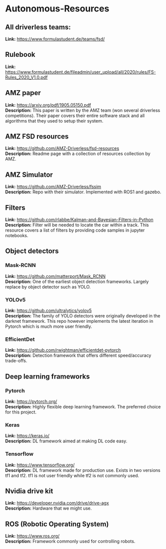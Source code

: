 # Autonomous-Resources

## All driverless teams:
**Link:** https://www.formulastudent.de/teams/fsd/ <br>

## Rulebook
**Link:** https://www.formulastudent.de/fileadmin/user_upload/all/2020/rules/FS-Rules_2020_V1.0.pdf <br>

## AMZ paper
**Link:** https://arxiv.org/pdf/1905.05150.pdf <br>
**Description:** This paper is written by the AMZ team (won several driverless competitions). Their paper covers their entire software stack and all algorithms that they used to setup their system.  

## AMZ FSD resources
**Link:** https://github.com/AMZ-Driverless/fsd-resources <br>
**Description:** Readme page with a collection of resources collection by AMZ.

## AMZ Simulator
**Link:** https://github.com/AMZ-Driverless/fssim<br>
**Description:** Repo with their simulator. Implemented with ROS1 and gazebo.

## Filters
**Link:**  https://github.com/rlabbe/Kalman-and-Bayesian-Filters-in-Python <br>
**Description:** Filter will be needed to locate the car within a track. This resource covers a list of filters by providing code samples in jupyter notebooks.

## Object detectors
### Mask-RCNN
**Link:** https://github.com/matterport/Mask_RCNN <br>
**Description:** One of the earliest object detection frameworks. Largely replace by object detector such as YOLO.

### YOLOv5
**Link:** https://github.com/ultralytics/yolov5<br>
**Description:** The family of YOLO detectors were originally developed in the darknet framework. This repo however implements the latest iteration in Pytorch which is much more user friendly.

### EfficientDet
**Link:** https://github.com/rwightman/efficientdet-pytorch <br>
**Description:** Detection framework that offers different speed/accuracy trade-offs.

## Deep learning frameworks

### Pytorch
**Link:** https://pytorch.org/ <br>
**Description:** Highly flexible deep learning framework. The preferred choice for this project.

### Keras
**Link:** https://keras.io/ <br>
**Description:** DL framework aimed at making DL code easy.

### Tensorflow
**Link:** https://www.tensorflow.org/ <br>
**Description:** DL framework made for production use. Exists in two versions tf1 and tf2. tf1 is not user friendly while tf2 is not commonly used.

## Nvidia drive kit
**Link:** https://developer.nvidia.com/drive/drive-agx <br>
**Description:** Hardware that we might use.

## ROS (Robotic Operating System)
**Link:** https://www.ros.org/ <br>
**Description:** Framework commonly used for controlling robots.
